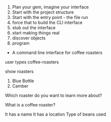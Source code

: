 1. Plan  your gem, imagine your interface
2. Start with the project structure
3. Start with the entry point -  the file run
4. force that to build the CLI interface
5. stub out the interface
6. start making things real
7. discover objects
8. program





- A command line interface for coffee roasters


user types coffee-roasters

show roasters

1. Blue Bottle
2. Camber

Which roaster do you want to learn more about?


What is a coffee roaster?

It has a name
It has a location
Type of beans used
